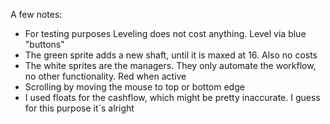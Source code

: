 A few notes:

- For testing purposes Leveling does not cost anything. Level via blue "buttons"
- The green sprite adds a new shaft, until it is maxed at 16. Also no costs
- The white sprites are the managers. They only automate the workflow, no other functionality. Red when active
- Scrolling by moving the mouse to top or bottom edge
- I used floats for the cashflow, which might be pretty inaccurate. I guess for this purpose it´s alright
